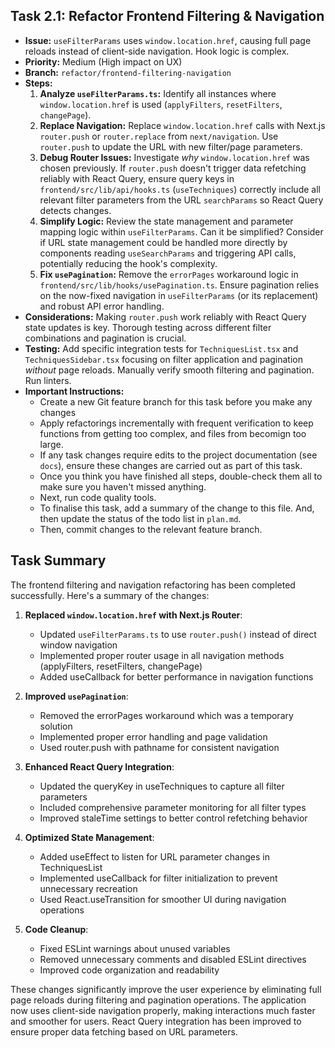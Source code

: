 ## Task 2.1: Refactor Frontend Filtering & Navigation

-   **Issue:** `useFilterParams` uses `window.location.href`, causing full page reloads instead of client-side navigation. Hook logic is complex.
-   **Priority:** Medium (High impact on UX)
-   **Branch:** `refactor/frontend-filtering-navigation`
-   **Steps:**
    1.  **Analyze `useFilterParams.ts`:** Identify all instances where `window.location.href` is used (`applyFilters`, `resetFilters`, `changePage`).
    2.  **Replace Navigation:** Replace `window.location.href` calls with Next.js `router.push` or `router.replace` from `next/navigation`. Use `router.push` to update the URL with new filter/page parameters.
    3.  **Debug Router Issues:** Investigate _why_ `window.location.href` was chosen previously. If `router.push` doesn't trigger data refetching reliably with React Query, ensure query keys in `frontend/src/lib/api/hooks.ts` (`useTechniques`) correctly include all relevant filter parameters from the URL `searchParams` so React Query detects changes.
    4.  **Simplify Logic:** Review the state management and parameter mapping logic within `useFilterParams`. Can it be simplified? Consider if URL state management could be handled more directly by components reading `useSearchParams` and triggering API calls, potentially reducing the hook's complexity.
    5.  **Fix `usePagination`:** Remove the `errorPages` workaround logic in `frontend/src/lib/hooks/usePagination.ts`. Ensure pagination relies on the now-fixed navigation in `useFilterParams` (or its replacement) and robust API error handling.
-   **Considerations:** Making `router.push` work reliably with React Query state updates is key. Thorough testing across different filter combinations and pagination is crucial.
-   **Testing:** Add specific integration tests for `TechniquesList.tsx` and `TechniquesSidebar.tsx` focusing on filter application and pagination _without_ page reloads. Manually verify smooth filtering and pagination. Run linters.
-   **Important Instructions:**
    -   Create a new Git feature branch for this task before you make any changes
    -   Apply refactorings incrementally with frequent verification to keep functions from getting too complex, and files from becomign too large.
    -   If any task changes require edits to the project documentation (see `docs`), ensure these changes are carried out as part of this task.
    -   Once you think you have finished all steps, double-check them all to make sure you haven't missed anything.
    -   Next, run code quality tools.
    -   To finalise this task, add a summary of the change to this file. And, then update the status of the todo list in `plan.md`.
    -   Then, commit changes to the relevant feature branch.

## Task Summary

The frontend filtering and navigation refactoring has been completed successfully. Here's a summary of the changes:

1. **Replaced `window.location.href` with Next.js Router**:
   - Updated `useFilterParams.ts` to use `router.push()` instead of direct window navigation
   - Implemented proper router usage in all navigation methods (applyFilters, resetFilters, changePage)
   - Added useCallback for better performance in navigation functions

2. **Improved `usePagination`**:
   - Removed the errorPages workaround which was a temporary solution
   - Implemented proper error handling and page validation
   - Used router.push with pathname for consistent navigation

3. **Enhanced React Query Integration**:
   - Updated the queryKey in useTechniques to capture all filter parameters
   - Included comprehensive parameter monitoring for all filter types
   - Improved staleTime settings to better control refetching behavior

4. **Optimized State Management**:
   - Added useEffect to listen for URL parameter changes in TechniquesList
   - Implemented useCallback for filter initialization to prevent unnecessary recreation
   - Used React.useTransition for smoother UI during navigation operations

5. **Code Cleanup**:
   - Fixed ESLint warnings about unused variables
   - Removed unnecessary comments and disabled ESLint directives
   - Improved code organization and readability

These changes significantly improve the user experience by eliminating full page reloads during filtering and pagination operations. The application now uses client-side navigation properly, making interactions much faster and smoother for users. React Query integration has been improved to ensure proper data fetching based on URL parameters.